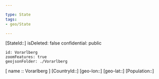 ```yaml
---

type: State
tags:
- geo/State

---
```

[StateId::]
isDeleted: false
confidential: public
```leaflet
id: Vorarlberg
zoomFeatures: true
geojsonFolder: ./Vorarlberg
```

[ name :: Vorarlberg ]
[CountryId::]
[geo-lon::]
[geo-lat::]
[Population::]

